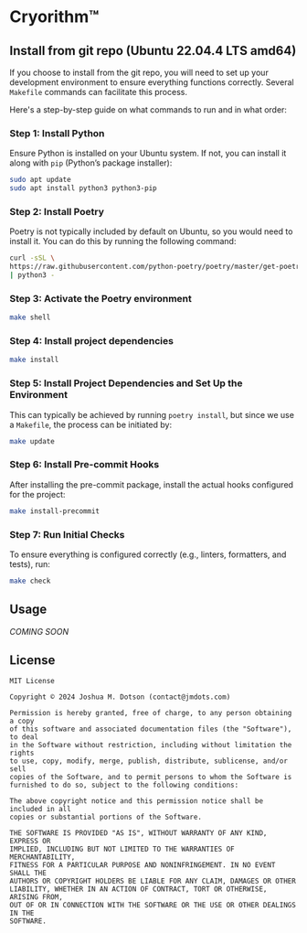 # Cryorithm™

## Install from git repo (Ubuntu 22.04.4 LTS amd64)

If you choose to install from the git repo, you will need to set up your development
environment to ensure everything functions correctly. Several `Makefile` commands can
facilitate this process.

Here's a step-by-step guide on what commands to run and in what order:

### Step 1: Install Python

Ensure Python is installed on your Ubuntu system. If not, you can install it along
with `pip` (Python’s package installer):

```bash
sudo apt update
sudo apt install python3 python3-pip
```

### Step 2: Install Poetry

Poetry is not typically included by default on Ubuntu, so you would need to install
it. You can do this by running the following command:

```bash
curl -sSL \
https://raw.githubusercontent.com/python-poetry/poetry/master/get-poetry.py \
| python3 -
```

### Step 3: Activate the Poetry environment

```bash
make shell
```

### Step 4: Install project dependencies

```bash
make install
```

### Step 5: Install Project Dependencies and Set Up the Environment

This can typically be achieved by running `poetry install`, but since we use a
`Makefile`, the process can be initiated by:

```bash
make update
```

### Step 6: Install Pre-commit Hooks

After installing the pre-commit package, install the actual hooks configured for the
project:

```bash
make install-precommit
```

### Step 7: Run Initial Checks
To ensure everything is configured correctly (e.g., linters, formatters, and tests),
run:

```bash
make check
```

## Usage

_COMING SOON_


## License

```text
MIT License

Copyright © 2024 Joshua M. Dotson (contact@jmdots.com)

Permission is hereby granted, free of charge, to any person obtaining a copy
of this software and associated documentation files (the "Software"), to deal
in the Software without restriction, including without limitation the rights
to use, copy, modify, merge, publish, distribute, sublicense, and/or sell
copies of the Software, and to permit persons to whom the Software is
furnished to do so, subject to the following conditions:

The above copyright notice and this permission notice shall be included in all
copies or substantial portions of the Software.

THE SOFTWARE IS PROVIDED "AS IS", WITHOUT WARRANTY OF ANY KIND, EXPRESS OR
IMPLIED, INCLUDING BUT NOT LIMITED TO THE WARRANTIES OF MERCHANTABILITY,
FITNESS FOR A PARTICULAR PURPOSE AND NONINFRINGEMENT. IN NO EVENT SHALL THE
AUTHORS OR COPYRIGHT HOLDERS BE LIABLE FOR ANY CLAIM, DAMAGES OR OTHER
LIABILITY, WHETHER IN AN ACTION OF CONTRACT, TORT OR OTHERWISE, ARISING FROM,
OUT OF OR IN CONNECTION WITH THE SOFTWARE OR THE USE OR OTHER DEALINGS IN THE
SOFTWARE.
```
